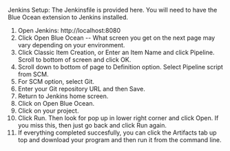 Jenkins Setup: The Jenkinsfile is provided here.  You will need to have the Blue Ocean extension to Jenkins installed.

1) Open Jenkins: http://localhost:8080
2) Click Open Blue Ocean -- What screen you get on the next page may vary depending on your environment.
3) Click Classic Item Creation, or Enter an Item Name and click Pipeline. Scroll to bottom of screen and click OK.
4) Scroll down to bottom of page to Definition option. Select Pipeline script from SCM.
5) For SCM option, select Git.
6) Enter your Git repository URL and then Save.
7) Return to Jenkins home screen.
8) Click on Open Blue Ocean.
9) Click on your project.
10) Click Run.  Then look for pop up in lower right corner and click Open.  If you miss this, then just go back and click Run again.
11) If everything completed succesfully, you can click the Artifacts tab up top and download your program and then run it from the command line.


